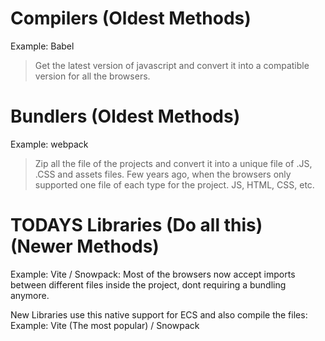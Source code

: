# Compilers (Oldest Methods)
Example: Babel
> Get the latest version of javascript and convert it into a compatible version for all the browsers.

# Bundlers (Oldest Methods)
Example: webpack
> Zip all the file of the projects and convert it into a unique file of .JS, .CSS and assets files.
Few years ago, when the browsers only supported one file of each type for the project. JS, HTML, CSS, etc.


# TODAYS Libraries (Do all this) (Newer Methods)
Example: Vite / Snowpack:
Most of the browsers now accept imports between different files inside the project, dont requiring a bundling anymore.

New Libraries use this native support for ECS and also compile the files:
Example: Vite (The most popular) / Snowpack


